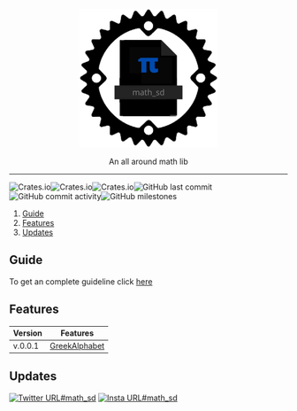 <p align="center"><img src ="https://github.com/SnefDenGames/math_sd/blob/master/logo.png?raw=true" style="width: 250px; height: 250px;" /></p>

<p align="center">
    An all around math lib
</p>

---

![Crates.io](https://img.shields.io/crates/v/math_sd?label=version&style=plastic)![Crates.io](https://img.shields.io/crates/d/math_sd?logo=Crates.io&style=plastic)![Crates.io](https://img.shields.io/crates/l/math_sd?style=plastic)![GitHub last commit](https://img.shields.io/github/last-commit/SnefDenGames/math_sd?logo=Github&style=plastic)![GitHub commit activity](https://img.shields.io/github/commit-activity/y/SnefDenGames/math_sd?logo=Github&style=plastic)![GitHub milestones](https://img.shields.io/github/milestones/all/SnefDenGames/math_sd?logo=Github&style=plastic)


1.	[Guide](#guide)
2.	[Features](#features)
3.	[Updates](#updates)

## Guide

To get an complete guideline click [here](https://github.com/SnefDenGames/math_sd/blob/master/guide/guide.md)

## Features

|	Version	|	Features	|
|-----------|---------------|
|v.0.0.1|[GreekAlphabet](https://github.com/SnefDenGames/math_sd/blob/master/features/v.0.0.1.md)|

## Updates

[![Twitter URL](https://img.shields.io/twitter/url?color=green&label=%20&logo=twitter&logoColor=darkblue&style=plastic&url=https%3A%2F%2Ftwitter.com%2Fhashtag%2Fmath_sd%3Fsrc%3Dhashtag_click)#math_sd](https://twitter.com/hashtag/math_sd?src=hashtag_click)
[![Insta URL](https://img.shields.io/twitter/url?color=green&label=%20&logo=Instagram&logoColor=darkblue&style=plastic&url=https%3A%2F%2Fwww.instagram.com%2Fexplore%2Ftags%2Fmath_sd%2F)#math_sd](https://www.instagram.com/explore/tags/math_sd/)
